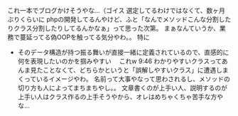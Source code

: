 これ一本でブログかけそうやな…（ゴイス
選定してるわけではなくて、数ヶ月ぶりくらいに phpの開発してるんやけど、ふと「なんでメソッドこんな分割したりクラス分割したりしてるんかなぁ」って思った次第。
まぁなんていうか、業務で蔓延ってる偽OOPを触ってる気分やわ。。
特に
- そのデータ構造が持つ振る舞いが直接一緒に定義されているので、直感的に何を表現したいのかを掴みやすい　
これw
9:46
わかりやすいクラスってあんま見たことなくて、どちらかというと「誤解しやすいクラス」に遭遇しまくっているイメージやわ。
名前って大事やなって思わされるし、メソッドの切り方も人によってまちまちやし。。
文章書くのが上手い人、説明するのが上手い人はクラス作るの上手そうやから、オレはめちゃくちゃ苦手な方やな…
